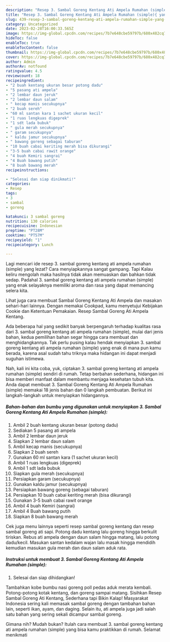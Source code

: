 ```yaml
---
description: "Resep 3. Sambal Goreng Kentang Ati Ampela Rumahan (simple){ yang Sempurna,  Menu Buat lebaran"
title: "Resep 3. Sambal Goreng Kentang Ati Ampela Rumahan (simple){ yang Sempurna,  Menu Buat lebaran"
slug: 439-resep-3-sambal-goreng-kentang-ati-ampela-rumahan-simple-yang-sempurna-menu-buat-lebaran
category: Uncategorized
date: 2023-02-28T16:00:33.565Z
image: https://img-global.cpcdn.com/recipes/7b7e648cbe59797b/680x482cq70/3-sambal-goreng-kentang-ati-ampela-rumahan-simple-foto-resep-utama.jpg
hideToc: false
enableToc: true
enableTocContent: false
thumbnail: https://img-global.cpcdn.com/recipes/7b7e648cbe59797b/680x482cq70/3-sambal-goreng-kentang-ati-ampela-rumahan-simple-foto-resep-utama.jpg
cover: https://img-global.cpcdn.com/recipes/7b7e648cbe59797b/680x482cq70/3-sambal-goreng-kentang-ati-ampela-rumahan-simple-foto-resep-utama.jpg
author: Admin
authorAv: notfound
ratingvalue: 4.5
reviewcount: 18
recipeingredient:
- "2 buah kentang ukuran besar potong dadu"
- "5 pasang ati ampela"
- "2 lembar daun jeruk"
- "2 lembar daun salam"
- " kecap manis secukupnya"
- "2 buah sereh"
- "60 ml santan kara 1 sachet ukuran kecil"
- "1 ruas lengkuas digeprek"
- "1 sdt lada bubuk"
- " gula merah secukupnya"
- " garam secukupnya"
- " kaldu jamur secukupnya"
- " bawang goreng sebagai taburan"
- "10 buah cabai keriting merah bisa dikurangi"
- "3-5 buah cabai rawit orange"
- "4 buah Kemiri sangrai"
- "4 Buah bawang putih"
- "8 buah bawang merah"
recipeinstructions:

- "Selesai dan siap dinikmati!"
categories:
- Resep
tags:
- 3
- sambal
- goreng

katakunci: 3 sambal goreng 
nutrition: 130 calories
recipecuisine: Indonesian
preptime: "PT28M"
cooktime: "PT57M"
recipeyield: "1"
recipecategory: Lunch

---
```



Lagi mencari ide resep 3. sambal goreng kentang ati ampela rumahan (simple) yang lezat? Cara menyiapkannya sangat gampang. Tapi Kalau keliru mengolah maka hasilnya tidak akan memuaskan dan bahkan tidak sedap. Padahal 3. sambal goreng kentang ati ampela rumahan (simple) yang enak selayaknya memiliki aroma dan rasa yang dapat memancing selera kita.


Lihat juga cara membuat Sambal Goreng Kentang Ati Ampela dan masakan sehari-hari lainnya. Dengan memakai Cookpad, kamu menyetujui Kebijakan Cookie dan Ketentuan Pemakaian. Resep Sambal Goreng Ati Ampela Kentang.

Ada beberapa hal yang sedikit banyak berpengaruh terhadap kualitas rasa dari 3. sambal goreng kentang ati ampela rumahan (simple), mulai dari jenis bahan, kedua pemilihan bahan segar hingga cara membuat dan menghidangkannya. Tak perlu pusing kalau hendak menyiapkan 3. sambal goreng kentang ati ampela rumahan (simple) yang enak di mana pun kamu berada, karena asal sudah tahu triknya maka hidangan ini dapat menjadi suguhan istimewa.


Nah, kali ini kita coba, yuk, ciptakan 3. sambal goreng kentang ati ampela rumahan (simple) sendiri di rumah. Tetap berbahan sederhana, hidangan ini bisa memberi manfaat dalam membantu menjaga kesehatan tubuh kita. Anda dapat membuat 3. Sambal Goreng Kentang Ati Ampela Rumahan (simple) memakai 18 jenis bahan dan 0 langkah pembuatan. Berikut ini langkah-langkah untuk menyiapkan hidangannya.

<!--inarticleads1-->

##### Bahan-bahan dan bumbu yang digunakan untuk menyiapkan 3. Sambal Goreng Kentang Ati Ampela Rumahan (simple):

1. Ambil 2 buah kentang ukuran besar (potong dadu)
1. Sediakan 5 pasang ati ampela
1. Ambil 2 lembar daun jeruk
1. Siapkan 2 lembar daun salam
1. Ambil  kecap manis (secukupnya)
1. Siapkan 2 buah sereh
1. Gunakan 60 ml santan kara (1 sachet ukuran kecil)
1. Ambil 1 ruas lengkuas (digeprek)
1. Ambil 1 sdt lada bubuk
1. Siapkan  gula merah (secukupnya)
1. Persiapkan  garam (secukupnya)
1. Gunakan  kaldu jamur (secukupnya)
1. Persiapkan  bawang goreng (sebagai taburan)
1. Persiapkan 10 buah cabai keriting merah (bisa dikurangi)
1. Gunakan 3-5 buah cabai rawit orange
1. Ambil 4 buah Kemiri (sangrai)
1. Ambil 4 Buah bawang putih
1. Siapkan 8 buah bawang merah


Cek juga menu lainnya seperti resep sambal goreng kentang dan resep sambal goreng ati sapi. Potong dadu kentang lalu goreng hingga berkulit tiriskan. Rebus ati ampela dengan daun salam hingga matang, lalu potong dadu/kecil. Masukan santan kedalam wajan lalu masak hingga mendidih kemudian masukan gula merah dan daun salam aduk rata. 

<!--inarticleads2-->

##### Instruksi untuk membuat 3. Sambal Goreng Kentang Ati Ampela Rumahan (simple):


1. Selesai dan siap dihidangkan!

Tambahkan kobe bumbu nasi goreng poll pedas aduk merata kembali. Potong-potong kotak kentang, dan goreng sampai matang. Sisihkan Resep Sambal Goreng Ati Kentang, Sederhana tapi Bikin Kalap! Masyarakat Indonesia sering kali memasak sambal goreng dengan tambahan bahan lain, seperti ikan, ayam, dan daging. Selain itu, ati ampela juga jadi salah satu bahan yang sering sekali dicampur sambal goreng. 

Gimana nih? Mudah bukan? Itulah cara membuat 3. sambal goreng kentang ati ampela rumahan (simple) yang bisa kamu praktikkan di rumah. Selamat menikmati
